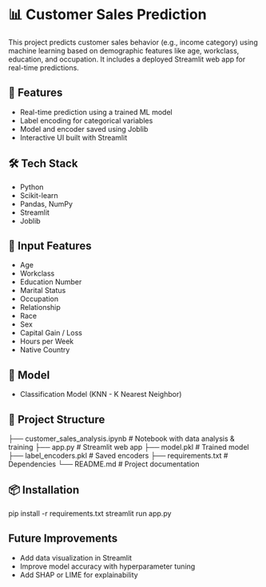 # 📊 Customer Sales Prediction

This project predicts customer sales behavior (e.g., income category) using machine learning based on demographic features like age, workclass, education, and occupation. It includes a deployed Streamlit web app for real-time predictions.

## 🚀 Features

- Real-time prediction using a trained ML model
- Label encoding for categorical variables
- Model and encoder saved using Joblib
- Interactive UI built with Streamlit

## 🛠️ Tech Stack

- Python
- Scikit-learn
- Pandas, NumPy
- Streamlit
- Joblib

## 🧪 Input Features

- Age
- Workclass
- Education Number
- Marital Status
- Occupation
- Relationship
- Race
- Sex
- Capital Gain / Loss
- Hours per Week
- Native Country

## 🧠 Model

- Classification Model (KNN - K Nearest Neighbor)

## 📂 Project Structure

├── customer_sales_analysis.ipynb # Notebook with data analysis & training
├── app.py # Streamlit web app
├── model.pkl # Trained model
├── label_encoders.pkl # Saved encoders
├── requirements.txt # Dependencies
└── README.md # Project documentation

## 📦 Installation

pip install -r requirements.txt
streamlit run app.py

## Future Improvements

- Add data visualization in Streamlit
- Improve model accuracy with hyperparameter tuning
- Add SHAP or LIME for explainability



